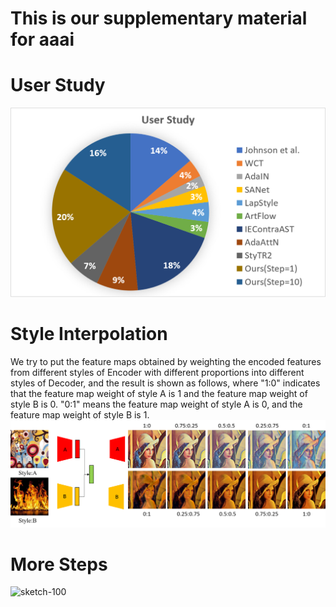 # This is our supplementary material for aaai

# User Study
![User Study](./user_study.png)

# Style Interpolation
We try to put the feature maps obtained by weighting the encoded features from different styles of Encoder with different proportions into different styles of Decoder, and the result is shown as follows, where "1:0" indicates that the feature map weight of style A is 1 and the feature map weight of style B is 0. "0:1" means the feature map weight of style A is 0, and the feature map weight of style B is 1.
![Style Interpolation](./style_interpolation.png)


# More Steps
![sketch-100](./sketch-100.png)

